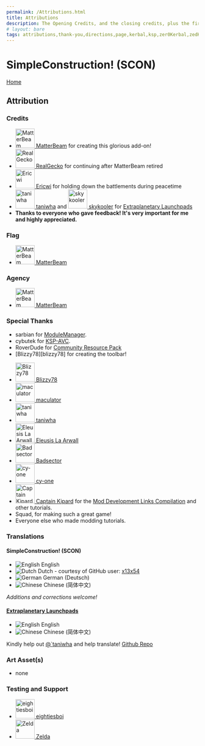 ```yaml
---
permalink: /Attributions.html
title: Attributions
description: The Opening Credits, and the closing credits, plus the first of two (or is three) end credit scenes
# layout: bare
tags: attributions,thank-you,directions,page,kerbal,ksp,zer0Kerbal,zedK
---
```


<!--
Attributions.md v1.0.6.0
SimpleConstruction! (SCON)
created: 01 Feb 2022
updated: 01 May 2022
-->

<script src="https://kit.fontawesome.com/0ea5493613.js" crossorigin="anonymous"></script>
<i class="fa fa-gear fa-spin fa-3x" style="color: firebrick"></i>
# SimpleConstruction! (SCON)
[Home](/index.md)

## Attribution

### Credits

<ul>
  <li><a href="https://forum.kerbalspaceprogram.com/index.php?/profile/133334-*/"><img border="0" alt="MatterBeam" src="https://kerbal-forum-uploads.s3.us-west-2.amazonaws.com/profile/photo-133334.png" width="50" height="50" > MatterBeam</a> for creating this glorious add-on!</li>
  <li><a href="https://forum.kerbalspaceprogram.com/index.php?/profile/162682-*"><img border="0" alt="RealGecko" src="https://kerbal-forum-uploads.s3.us-west-2.amazonaws.com/monthly_05_2016/Gex_004.jpg.06333ef87de6a625b6c582c355f82659.thumb.jpg.17c0a97b1760f5cb5457153cd66ce0ee.jpg" width="50" height="50" > RealGecko</a> for continuing after MatterBeam retired</li>
  <li><a href="https://forum.kerbalspaceprogram.com/index.php?/profile/152716-*/"><img border="0" alt="Ericwi" src="https://kerbal-forum-uploads.s3.us-west-2.amazonaws.com/set_resources_17/84c1e40ea0e759e3f1505eb1788ddf3c_default_photo.png" width="50" height="50" > Ericwi</a> for holding down the battlements during peacetime</li>
  <li><a href="https://forum.kerbalspaceprogram.com/index.php?/profile/57176-*/"><img border="0" alt="taniwha" src="https://kerbal-forum-uploads.s3.us-west-2.amazonaws.com/monthly_12_2015/avatar.png.e599645711d3ad6c9b532a1a6baee53a.thumb.png.dcb1946708e8e616e9235a4fe62557ef.png" width="50" height="50" > taniwha</a> and <a href="https://forum.kerbalspaceprogram.com/index.php?/profile/60459-*/"><img border="0" alt="skykooler" src="https://kerbal-forum-uploads.s3.us-west-2.amazonaws.com/set_resources_17/84c1e40ea0e759e3f1505eb1788ddf3c_default_photo.png" width="50" height="50" > skykooler</a> for <a href="https://forum.kerbalspaceprogram.com/threads/54284-*/"> <alt="ExtraplaetaryLaunchpads"> Extraplanetary Launchpads</a></li>
  <li><b>Thanks to everyone who gave feedback! It's very important for me and highly appreciated.</b></li>
</ul>

### Flag

<ul>
  <li><a href="https://forum.kerbalspaceprogram.com/index.php?/profile/133334-*/"><img border="0" alt="MatterBeam" src="https://kerbal-forum-uploads.s3.us-west-2.amazonaws.com/profile/photo-133334.png" width="50" height="50" > MatterBeam</a></li>
</ul>

### Agency

<ul>
  <li><a href="https://forum.kerbalspaceprogram.com/index.php?/profile/133334-*/"><img border="0" alt="MatterBeam" src="https://kerbal-forum-uploads.s3.us-west-2.amazonaws.com/profile/photo-133334.png" width="50" height="50" > MatterBeam</a></li>
</ul>

### Special Thanks

* sarbian for [ModuleManager](https://forum.kerbalspaceprogram.com/threads/55219-*).
* cybutek for [KSP-AVC](https://forum.kerbalspaceprogram.com/threads/79745-*).
* RoverDude for [Community Resource Pack](https://forum.kerbalspaceprogram.com/index.php?/topic/83007-*/)
* [Blizzy78][blizzy78] for creating the toolbar!
<ul>
  <li><a href="https://forum.kerbalspaceprogram.com/index.php?/profile/68543-blizzy78/"><img border="0" alt="Blizzy78" src="https://kerbal-forum-uploads.s3.us-west-2.amazonaws.com/profile/photo-68543.png" width="50" height="50" > Blizzy78</a>
  <li><a href="https://forum.kerbalspaceprogram.com/index.php?/profile/122127-*/"><img border="0" alt="maculator" src="https://kerbal-forum-uploads.s3.us-west-2.amazonaws.com/monthly_02_2016/Unbenannt.png.679667790b4e1906a6645a799ee4095a.thumb.png.97452f554d2b047a7d63104e6af28d3b.png" width="50" height="50" > maculator</a></li>
  <li><a href="https://forum.kerbalspaceprogram.com/index.php?/profile/57176-*/"><img border="0" alt="taniwha" src="https://kerbal-forum-uploads.s3.us-west-2.amazonaws.com/monthly_12_2015/avatar.png.e599645711d3ad6c9b532a1a6baee53a.thumb.png.dcb1946708e8e616e9235a4fe62557ef.png" width="50" height="50" > taniwha</a></li>
  <li><a href="https://forum.kerbalspaceprogram.com/index.php?/profile/116286-*/"><img border="0" alt="Eleusis La Arwall" src="https://kerbal-forum-uploads.s3.us-west-2.amazonaws.com/profile/photo-116286.png" width="50" height="50" > Eleusis La Arwall</a></li>
  <li><a href="https://forum.kerbalspaceprogram.com/index.php?/profile/118465-*/"><img border="0" alt="Badsector" src="https://kerbal-forum-uploads.s3.us-west-2.amazonaws.com/set_resources_17/84c1e40ea0e759e3f1505eb1788ddf3c_default_photo.png" width="50" height="50" > Badsector</a></li>
  <li><a href="https://forum.kerbalspaceprogram.com/index.php?/profile/74874-*/"><img border="0" alt="cy-one" src="https://kerbal-forum-uploads.s3.us-west-2.amazonaws.com/profile/photo-74874.png" width="50" height="50" > cy-one</a></li>
  <li><a href="https://forum.kerbalspaceprogram.com/index.php?/profile/70516-captainkipard/"><img border="0" alt="Captain Kipard" src="https://kerbal-forum-uploads.s3.us-west-2.amazonaws.com/monthly_12_2015/itsame.png.3227b08e54fc9e3eaa0c6c2ad8e9ad07.thumb.png.5d3a3eb0344a23048ea58826e47b9781.png" width="50" height="50" > Captain Kipard</a> for the <a href="https://forum.kerbalspaceprogram.com/index.php?/topic/85372-*/"> Mod Development Links Compilation</a> and other tutorials.</li>
  <li>Squad, for making such a great game!</li>
  <li>Everyone else who made modding tutorials.</li>
</ul>

### Translations

#### SimpleConstruction! (SCON)

* ![English][EN] English
* ![Dutch][NL] Dutch - courtesy of GitHub user: [x13x54][x13x54]
* ![German][DE] German (Deutsch)
* ![Chinese][CN] Chinese (简体中文)

*Additions and corrections welcome!*

#### [Extraplanetary Launchpads](https://github.com/taniwha/Extraplanetary-Launchpads)

* ![English][EN] English
* ![Chinese][CN] Chinese (简体中文)

Kindly help out [@`taniwha][taniwha] and help translate! [Github Repo](https://github.com/taniwha/Extraplanetary-Launchpads)

### Art Asset(s)

* none

### Testing and Support

<ul>
  <li><a href="https://forum.kerbalspaceprogram.com/index.php?/profile/133828-eightiesboi/"><img border="0" alt="eightiesboi" src="https://kerbal-forum-uploads.s3.us-west-2.amazonaws.com/monthly_2018_01/happy_velociraptor_dinosaur_greeting_cards-r918b99ab65894a198682f360e419773a_xvuak_8byvr_512.thumb.jpg.00c28897eef8a91ee74f6cb59a9bbb5f.jpg" width="50" height="50" > eightiesboi</a></li>
  <li><a href="https://forum.kerbalspaceprogram.com/index.php?/profile/66411-zelda/"><img border="0" alt="Zelda" src="https://kerbal-forum-uploads.s3.us-west-2.amazonaws.com/monthly_2019_07/LoZ_RGB_960x960.thumb.jpg.32a815400e819b11482764bdea71373c.jpg" width="50" height="50" > Zelda</a></li>
</ul>

[tb]: https://forum.kerbalspaceprogram.com/index.php?/topic/161857-*/ "Blizzy78's Toolbar"
[SCON]: https://forum.kerbalspaceprogram.com/threads/50884-*/ "SimpleConstruction! (SCON)"

[MatterBeam]: https://forum.kerbalspaceprogram.com/index.php?/profile/133334-*/ "MatterBeam"
[realgecko]: https://forum.kerbalspaceprogram.com/index.php?/profile/162682-*/ "RealGecko"
[ericwi]: https://forum.kerbalspaceprogram.com/index.php?/profile/152716-*/ "Ericwi"
[maculator]: https://forum.kerbalspaceprogram.com/index.php?/profile/122127-*/ "maculator"
[x13x54]: https://github.com/x13x54 "GitHub: x13x54"
[zer0Kerbal]: https://forum.kerbalspaceprogram.com/index.php?/profile/190933-*/ "zer0Kerbal"

[taniwha]: https://forum.kerbalspaceprogram.com/index.php?/profile/57176-*/ "taniwha"
[skykooler]: https://forum.kerbalspaceprogram.com/index.php?/profile/60459-*/ "skykooler"
[eleusis-la-arwall]: https://forum.kerbalspaceprogram.com/index.php?/profile/116286-*/ "Eleusis La Arwall"
[Badsector]: https://forum.kerbalspaceprogram.com/index.php?/profile/118465-*/ "Badsector"
[cy-one]: https://forum.kerbalspaceprogram.com/index.php?/profile/74874-*/ "cy-one"
[blizzy79]: https://forum.kerbalspaceprogram.com/index.php?/profile/68543-*/ "Blizzy78"
[cptkipard]: https://forum.kerbalspaceprogram.com/index.php?/profile/70516-*/ "Captain Kipard"

[EN]: https://raw.githubusercontent.com/zer0Kerbal/zer0Kerbal/zed'K/Localization/img/American-flag-sm.png "American English"
[BR]: https://raw.githubusercontent.com/zer0Kerbal/zer0Kerbal/zed'K/Localization/img/Brazilian-flag-sm.png "Brasil"
[CN]: https://raw.githubusercontent.com/zer0Kerbal/zer0Kerbal/zed'K/Localization/img/Chinese-flag-sm.png "中文"
[DE]: https://raw.githubusercontent.com/zer0Kerbal/zer0Kerbal/zed'K/Localization/img/German-flag-sm.png "Deutsch"
[ES]: https://raw.githubusercontent.com/zer0Kerbal/zer0Kerbal/zed'K/Localization/img/Spanish-flag-sm.png "Español"
[FR]: https://raw.githubusercontent.com/zer0Kerbal/zer0Kerbal/zed'K/Localization/img/French-flag-sm.png "Français"
[IT]: https://raw.githubusercontent.com/zer0Kerbal/zer0Kerbal/zed'K/Localization/img/Italian-flag-sm.png "Italiano"
[JA]: https://raw.githubusercontent.com/zer0Kerbal/zer0Kerbal/zed'K/Localization/img/Japanese-flag-sm.png "日本語"
[KO]: https://raw.githubusercontent.com/zer0Kerbal/zer0Kerbal/zed'K/Localization/img/South-Korean-flag-sm.png "한국어"
[ME]: https://raw.githubusercontent.com/zer0Kerbal/zer0Kerbal/zed'K/Localization/img/Mexican-flag-sm.png "Español Mexicano"
[NL]: https://raw.githubusercontent.com/zer0Kerbal/zer0Kerbal/zed'K/Localization/img/Dutch-flag-sm.png "Dutch"
[NO]: https://raw.githubusercontent.com/zer0Kerbal/zer0Kerbal/zed'K/Localization/img/Norwegian-flag-sm.png "Norsk"
[PO]: https://raw.githubusercontent.com/zer0Kerbal/zer0Kerbal/zed'K/Localization/img/Polish-flag-sm.png "Polski"
[RU]: https://raw.githubusercontent.com/zer0Kerbal/zer0Kerbal/zed'K/Localization/img/Russian-flag-sm.png "Русский"
[SW]: https://raw.githubusercontent.com/zer0Kerbal/zer0Kerbal/zed'K/Localization/img/Swedish-flag-sm.png "Svenska"
[TW]: https://raw.githubusercontent.com/zer0Kerbal/zer0Kerbal/zed'K/Localization/img/Taiwanese-flag-sm.png "国语"

<!-- this file CC BY-ND 4.0 by zer0Kerbal -->
